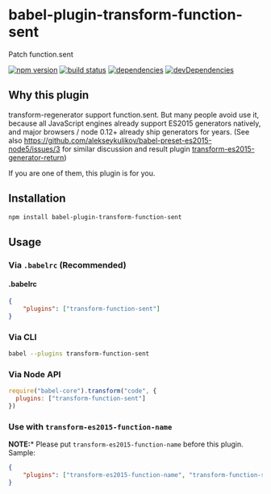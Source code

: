 # babel-plugin-transform-function-sent

Patch function.sent


[![npm version](https://badge.fury.io/js/babel-plugin-transform-function-sent.svg)](https://badge.fury.io/js/babel-plugin-transform-function-sent)
[![build status](https://travis-ci.org/hax/babel-plugin-transform-function-sent.svg?branch=master)](https://travis-ci.org/hax/babel-plugin-transform-function-sent)
[![dependencies](https://david-dm.org/hax/babel-plugin-transform-function-sent.svg)](https://david-dm.org/hax/babel-plugin-transform-function-sent)
[![devDependencies](https://img.shields.io/david/dev/hax/babel-plugin-transform-function-sent.svg)](https://david-dm.org/hax/babel-plugin-transform-function-sent#info=devDependencies)


## Why this plugin

transform-regenerator support function.sent. But many people avoid use it,
because all JavaScript engines already support ES2015 generators natively,
and major browsers / node 0.12+ already ship generators for years.
(See also https://github.com/alekseykulikov/babel-preset-es2015-node5/issues/3
for similar discussion and result plugin [transform-es2015-generator-return](https://github.com/hax/babel-plugin-transform-es2015-generator-return))

If you are one of them, this plugin is for you.


## Installation
```sh
npm install babel-plugin-transform-function-sent
```

## Usage

### Via `.babelrc` (Recommended)
#### .babelrc
```json
{
	"plugins": ["transform-function-sent"]
}
```

### Via CLI
```sh
babel --plugins transform-function-sent
```

### Via Node API
```js
require("babel-core").transform("code", {
  plugins: ["transform-function-sent"]
})
```

### Use with `transform-es2015-function-name`
**NOTE:*** Please put `transform-es2015-function-name` before this plugin.
Sample:
```json
{
	"plugins": ["transform-es2015-function-name", "transform-function-sent"]
}
```
